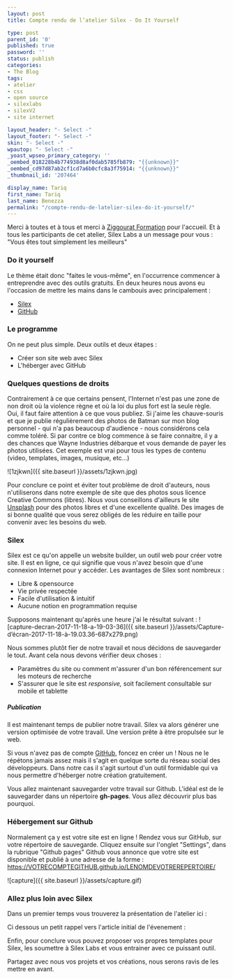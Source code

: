 ```yaml
---
layout: post
title: Compte rendu de l’atelier Silex - Do It Yourself

type: post
parent_id: '0'
published: true
password: ''
status: publish
categories:
- The Blog
tags:
- atelier
- css
- open source
- silexlabs
- silexV2
- site internet

layout_header: "- Select -"
layout_footer: "- Select -"
skin: "- Select -"
wpautop: "- Select -"
_yoast_wpseo_primary_category: ''
_oembed_018228b4b774938d8af0dab5785fb879: "{{unknown}}"
_oembed_cd97d87ab2cf1cd7a6b0cfc8a3f75914: "{{unknown}}"
_thumbnail_id: '207464'

display_name: Tariq
first_name: Tariq
last_name: Benezza
permalink: "/compte-rendu-de-latelier-silex-do-it-yourself/"
---
```


Merci à toutes et à tous et merci à [Ziggourat Formation](https://www.ziggourat.com/) pour l'accueil. Et à tous les participants de cet atelier, Silex Labs a un message pour vous
: "Vous êtes tout simplement les meilleurs"

### Do it yourself

Le thème était donc "faites le vous-même", en l'occurrence commencer à entreprendre avec des outils gratuits. En deux heures nous avons eu l'occasion de mettre les mains dans le cambouis avec principalement
: 
*   [Silex](http://www.silex.me/)
*   [GitHub](http://github.com)

### Le programme

On ne peut plus simple. Deux outils et deux étapes
: 
*   Créer son site web avec Silex
*   L'héberger avec GitHub

### Quelques questions de droits

Contrairement à ce que certains pensent, l'Internet n'est pas une zone de non droit où la violence règne et où la loi du plus fort est la seule règle.  
Oui, il faut faire attention à ce que vous publiez. Si j'aime les chauve-souris et que je publie régulièrement des photos de Batman sur mon blog personnel - qui n'a pas beaucoup d'audience - nous considérons cela comme toléré. Si par contre ce blog commence à se faire connaitre, il y a des chances que Wayne Industries débarque et vous demande de payer les photos utilisées. Cet exemple est vrai pour tous les types de contenu (video, templates, images, musique, etc...)

![1zjkwn]({{ site.baseurl }}/assets/1zjkwn.jpg)

Pour conclure ce point et éviter tout problème de droit d'auteurs, nous n'utiliserons dans notre exemple de site que des photos sous licence Creative Commons (libres). Nous vous conseillons d'ailleurs le site [Unsplash](https://unsplash.com/) pour des photos libres et d'une excellente qualité. Des images de si bonne qualité que vous serez obligés de les réduire en taille pour convenir avec les besoins du web.

### Silex

Silex est ce qu'on appelle un website builder, un outil web pour créer votre site. Il est en ligne, ce qui signifie que vous n'avez besoin que d'une connexion Internet pour y accéder. Les avantages de Silex sont nombreux
: 
*   Libre & opensource
*   Vie privée respectée
*   Facile d'utilisation & intuitif
*   Aucune notion en programmation requise

Supposons maintenant qu'après une heure j'ai le résultat suivant
: 
![capture-decran-2017-11-18-a-19-03-36]({{ site.baseurl }}/assets/Capture-d’écran-2017-11-18-à-19.03.36-687x279.png)

Nous sommes plutôt fier de notre travail et nous décidons de sauvegarder le tout. Avant cela nous devons vérifier deux choses
: 
*   Paramètres du site ou comment m'assurer d'un bon référencement sur les moteurs de recherche
*   S'assurer que le site est _responsive,_ soit facilement consultable sur mobile et tablette

##### Publication

Il est maintenant temps de publier notre travail. Silex va alors générer une version optimisée de votre travail. Une version prête à être propulsée sur le web.

Si vous n'avez pas de compte [GitHub,](http://www.github.com) foncez en créer un ! Nous ne le répétons jamais assez mais il s'agit en quelque sorte du réseau social des développeurs. Dans notre cas il s'agit surtout d'un outil formidable qui va nous permettre d'héberger notre création gratuitement.

Vous allez maintenant sauvegarder votre travail sur Github. L'idéal est de le sauvegarder dans un répertoire **gh-pages**. Vous allez découvrir plus bas pourquoi.

### Hébergement sur Github

Normalement ça y est votre site est en ligne ! Rendez vous sur GitHub, sur votre répertoire de sauvegarde. Cliquez ensuite sur l'onglet "Settings", dans la rubrique "Github pages" Github vous annonce que votre site est disponible et publié à une adresse de la forme
: 
https://VOTRECOMPTEGITHUB.github.io/LENOMDEVOTREREPERTOIRE/

![capture]({{ site.baseurl }}/assets/capture.gif)

### Allez plus loin avec Silex

Dans un premier temps vous trouverez la présentation de l'atelier ici
: 


Ci dessous un petit rappel vers l'article initial de l'évenement
: 


Enfin, pour conclure vous pouvez proposer vos propres templates pour Silex, les soumettre à Silex Labs et vous entrainer avec ce puissant outil.

Partagez avec nous vos projets et vos créations, nous serons ravis de les mettre en avant.